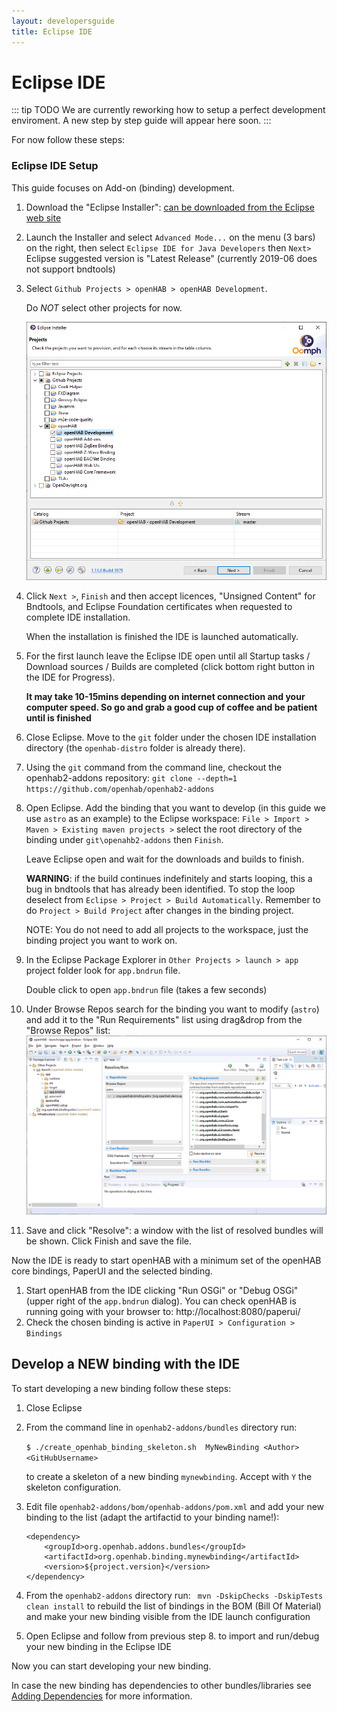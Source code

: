 ```yaml
---
layout: developersguide
title: Eclipse IDE
---
```


# Eclipse IDE

::: tip TODO
We are currently reworking how to setup a perfect development enviroment.
A new step by step guide will appear here soon.
:::

For now follow these steps:

### Eclipse IDE Setup

This guide focuses on Add-on (binding) development.

1. Download the "Eclipse Installer": [can be downloaded from the Eclipse web site](https://wiki.eclipse.org/Eclipse_Installer)
1. Launch the Installer and select `Advanced Mode...` on the menu (3 bars) on the right, then select `Eclipse IDE for Java Developers` then `Next>`
Eclipse suggested version is "Latest Release" (currently 2019-06 does not support bndtools)
1. Select `Github Projects > openHAB > openHAB Development`. 
    
    Do *NOT* select other projects for now.

   ![select projects](images/ide_setup_eclipse_projects.png)

1. Click `Next >`, `Finish` and then accept licences, "Unsigned Content" for Bndtools,  and Eclipse Foundation certificates when requested to complete IDE installation. 

    When the installation is finished the IDE is launched automatically.

1. For the first launch leave the Eclipse IDE open until all Startup tasks / Download sources / Builds are completed (click bottom right button in the IDE for Progress). 

    **It may take 10-15mins depending on internet connection and your computer speed.
    So go and grab a good cup of coffee and be patient until is finished**

1. Close Eclipse. Move to the `git` folder under the chosen IDE installation directory (the `openhab-distro` folder is already there).

1. Using the `git` command from the command line, checkout the openhab2-addons repository: `git clone --depth=1 https://github.com/openhab/openhab2-addons`

1. Open Eclipse. Add the binding that you want to develop (in this guide we use `astro` as an example) to the Eclipse workspace: `File > Import > Maven > Existing maven projects >` select the root directory of the binding under `git\openahb2-addons` then `Finish`.

    Leave Eclipse open and wait for the downloads and builds to finish.

    **WARNING**: if the build continues indefinitely and starts looping, this a bug in bndtools that has already been identified. To stop the loop deselect from `Eclipse > Project > Build Automatically`. 
    Remember to do `Project > Build Project` after changes in the binding project.

    NOTE: You do not need to add all projects to the workspace, just the binding project you want to work on.

1. In the Eclipse Package Explorer in `Other Projects > launch > app` project folder look for `app.bndrun` file.

   Double click to open `app.bndrun` file (takes a few seconds)

1. Under Browse Repos search for the binding you want to modify (`astro`) and add it to the "Run Requirements" list using drag&drop from the "Browse Repos" list:
    ![Bndtools](images/ide_setup_eclipse_bndtools.png)   

1. Save and click "Resolve": a window with the list of resolved bundles will be shown.
    Click Finish and save the file.

Now the IDE is ready to start openHAB with a minimum set of the openHAB core bindings, PaperUI and the selected binding.

1. Start openHAB from the IDE clicking "Run OSGi" or "Debug OSGi" (upper right of the `app.bndrun` dialog).
   You can check openHAB is running going with your browser to: http://localhost:8080/paperui/
1. Check the chosen binding is active in `PaperUI > Configuration > Bindings`

## Develop a NEW binding with the IDE

To start developing a new binding follow these steps:

1. Close Eclipse
1. From the command line in `openhab2-addons/bundles` directory run:

    `$ ./create_openhab_binding_skeleton.sh  MyNewBinding <Author> <GitHubUsername>`

    to create a skeleton of a new binding `mynewbinding`.
    Accept with `Y` the skeleton configuration.
1. Edit file `openhab2-addons/bom/openhab-addons/pom.xml`
and add your new binding to the list (adapt the artifactid to your binding name!):
    ```
    <dependency>
        <groupId>org.openhab.addons.bundles</groupId>
        <artifactId>org.openhab.binding.mynewbinding</artifactId>
        <version>${project.version}</version>
    </dependency>
    ```
1. From the `openhab2-addons` directory run: ` mvn -DskipChecks -DskipTests clean install` to rebuild the list of bindings in the BOM (Bill Of Material) and make your new binding visible from the IDE launch configuration
1. Open Eclipse and follow from previous step 8. to import and run/debug your new binding in the Eclipse IDE

Now you can start developing your new binding.

In case the new binding has dependencies to other bundles/libraries see [Adding Dependencies](../buildsystem.html#adding-dependencies) for more information.

